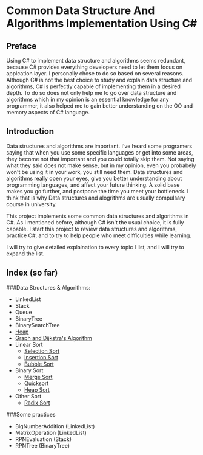 Common Data Structure And Algorithms Implementation Using C#
============================================================

Preface
--------
Using C# to implement data structure and algorithms seems redundant, because C# provides everything developers need to let them focus on applcation layer. I personally chose to do so based on several reasons. Although C# is not the best choice to study and explain data structure and algorithms, C# is perfectly capable of implementing them in a desired depth. To do so does not only help me to go over data structure and algorithms which in my opinion is an essential knowledge for any programmer, it also helped me to gain better understanding on the OO and memory aspects of C# language.

Introduction
------------
Data structures and algorithms are important. I've heard some programers saying that when you use some specific languages or get into some areas, they become not that important and you could totally skip them. Not saying what they said does not make 
sense, but in my opinion, even you probabely won't be using it in your work, you still need them. Data structures and algorithms really open your eyes, give you better understanding about programming languages, and affect your future thinking. 
A solid base makes you go further, and postpone the time you meet your bottleneck. I think that is why Data structures and alogrithms are usually compulsary course in university.

This project implements some common data structures and algorithms in C#. As I mentioned before, although C# isn't the usual 
choice, it is fully capable. I start this project to review data structures and algorithms, practice C#, and to try to help people who meet difficulties while learning.

I will try to give detailed explaination to every topic I list, and I will try to expand the list.

Index (so far)
-----------
###Data Structures & Algorithms:
* LinkedList
* Stack
* Queue
* BinaryTree
* BinarySearchTree 
* [Heap](https://github.com/scottszb1987/DataStructureAndAlgorithms/blob/master/notes/Heap.md)
* [Graph and Dijkstra's Algorithm](https://github.com/scottszb1987/DataStructureAndAlgorithms/blob/master/notes/GraphAndDijkstrasAlgorithm.md)
* Linear Sort
  + [Selection Sort](https://github.com/scottszb1987/DataStructureAndAlgorithms/blob/master/notes/SelectionSort.md)
  + [Insertion Sort](https://github.com/scottszb1987/DataStructureAndAlgorithms/blob/master/notes/InsertionSort.md)
  + [Bubble Sort](https://github.com/scottszb1987/DataStructureAndAlgorithms/blob/master/notes/BubbleSort.md)
* Binary Sort
  + [Merge Sort](https://github.com/scottszb1987/DataStructureAndAlgorithms/blob/master/notes/MergeSort.md)
  + [Quicksort](https://github.com/scottszb1987/DataStructureAndAlgorithms/blob/master/notes/QuickSort.md)
  + [Heap Sort](https://github.com/scottszb1987/DataStructureAndAlgorithms/blob/master/notes/HeapSort.md)
* Other Sort
  + [Radix Sort](https://github.com/scottszb1987/DataStructureAndAlgorithms/blob/master/notes/RadixSort.md)

###Some practices
* BigNumberAddition (LinkedList)
* MatrixOperation (LinkedList)
* RPNEvaluation (Stack)
* RPNTree (BinaryTree)
